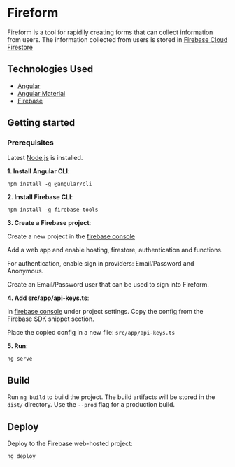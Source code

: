 # Fireform

Fireform is a tool for rapidily creating forms that can collect information from users.  The information collected from users is stored in [Firebase Cloud Firestore](https://firebase.google.com/docs/firestore)

## Technologies Used

- [Angular](https://angular.io/)
- [Angular Material](https://material.angular.io/)
- [Firebase](https://firebase.google.com/)

## Getting started

### Prerequisites

Latest [Node.js](https://www.nodejs.org/) is installed.

**1. Install Angular CLI**:
```
npm install -g @angular/cli
```
**2. Install Firebase CLI**:
```
npm install -g firebase-tools
```
**3. Create a Firebase project**:

Create a new project in the [firebase console](https://console.firebase.google.com/)

Add a web app and enable hosting, firestore, authentication and functions.

For authentication, enable sign in providers: Email/Password and Anonymous.

Create an Email/Password user that can be used to sign into Fireform.

**4. Add src/app/api-keys.ts**:

In [firebase console](https://console.firebase.google.com/) under project settings. Copy the config from the Firebase SDK snippet section.

Place the copied config in a new file: `src/app/api-keys.ts`

**5. Run**:
```
ng serve
```
## Build

Run `ng build` to build the project. The build artifacts will be stored in the `dist/` directory. Use the `--prod` flag for a production build.

## Deploy

Deploy to the Firebase web-hosted project:

```
ng deploy
```

